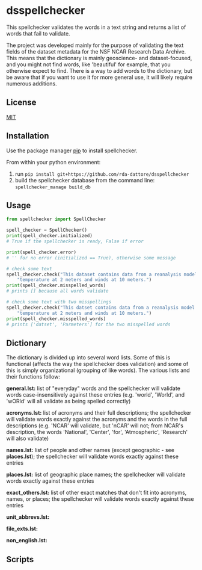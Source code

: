 # dsspellchecker

This spellchecker validates the words in a text string and returns a list of words that fail to validate.

The project was developed mainly for the purpose of validating the text fields of the dataset metadata for the NSF NCAR Research Data Archive. This means that the dictionary is mainly geoscience- and dataset-focused, and you might not find words, like 'beautiful' for example, that you otherwise expect to find. There is a way to add words to the dictionary, but be aware that if you want to use it for more general use, it will likely require numerous additions.

## License

[MIT](https://choosealicense.com/licenses/mit/)

## Installation

Use the package manager [pip](https://pip.pypa.io/en/stable/) to install spellchecker.

From within your python environment:
1. run `pip install git+https://github.com/rda-dattore/dsspellchecker`
1. build the spellchecker database from the command line: `spellchecker_manage build_db`

## Usage

```python
from spellchecker import SpellChecker

spell_checker = SpellChecker()
print(spell_checker.initialized)
# True if the spellchecker is ready, False if error

print(spell_checker.error)
# '' for no error (initialized == True), otherwise some message

# check some text
spell_checker.check("This dataset contains data from a reanalysis model. Parameters include "
    "temperature at 2 meters and winds at 10 meters.")
print(spell_checker.misspelled_words)
# prints [] because all words validate

# check some text with two misspellings
spell_checker.check("This datset contains data from a reanalysis model. Parmeters include "
    "temperature at 2 meters and winds at 10 meters.")
print(spell_checker.misspelled_words)
# prints ['datset', 'Parmeters'] for the two misspelled words
```

## Dictionary

The dictionary is divided up into several word lists. Some of this is functional (affects the way the spellchecker does validation) and some of this is simply organizational (grouping of like words). The various lists and their functions follow:

**general.lst:** list of "everyday" words and the spellchecker will validate words case-insensitively against these entries (e.g. 'world', 'World', and 'wORld' will all validate as being spelled correctly)

**acronyms.lst:** list of acronyms and their full descriptions; the spellchecker will validate words exactly against the acronyms and the words in the full descriptions (e.g. 'NCAR' will validate, but 'nCAR' will not; from NCAR's description, the words 'National', 'Center', 'for', 'Atmospheric', 'Research' will also validate)

**names.lst:** list of people and other names (except geographic - see **places.lst**); the spellchecker will validate words exactly against these entries

**places.lst:** list of geographic place names; the spellchecker will validate words exactly against these entries

**exact_others.lst:** list of other exact matches that don't fit into acronyms, names, or places; the spellchecker will validate words exactly against these entries

**unit_abbrevs.lst:**

**file_exts.lst:**

**non_english.lst:**

## Scripts
